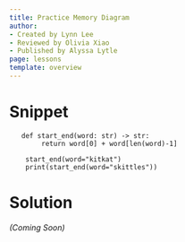 ```yaml
---
title: Practice Memory Diagram
author:
- Created by Lynn Lee
- Reviewed by Olivia Xiao
- Published by Alyssa Lytle
page: lessons
template: overview
---
```


# Snippet

<pre>
<code class="python">   def start_end(word: str) -> str:
        return word[0] + word[len(word)-1]

    start_end(word="kitkat")
    print(start_end(word="skittles"))
</code></pre>

# Solution

*(Coming Soon)*

